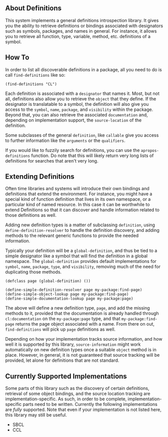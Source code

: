 ## About Definitions
This system implements a general definitions introspection library. It gives you the ability to retrieve definitions or bindings associated with designators such as symbols, packages, and names in general. For instance, it allows you to retrieve all function, type, variable, method, etc. definitions of a symbol.

## How To
In order to list all discoverable definitions in a package, all you need to do is call `find-definitions` like so:

    (find-definitions "CL")

Each definition is associated with a `designator` that names it. Most, but not all, definitions also allow you to retrieve the `object` that they define. If the designator is translatable to a symbol, the definition will also give you access to the `symbol`, `name`, `package`, and `visibility` within the package. Beyond that, you can also retrieve the associated `documentation` and, depending on implementation support, the `source-location` of the definition.

Some subclasses of the general `definition`, like `callable` give you access to further information like the `arguments` or the `qualifiers`.

If you would like to fuzzily search for definitions, you can use the `apropos-definitions` function. Do note that this will likely return very long lists of definitions for searches that aren't very long.

## Extending Definitions
Often time libraries and systems will introduce their own bindings and definitions that extend the environment. For instance, you might have a special kind of function definition that lives in its own namespace, or a particular kind of named resource. In this case it can be worthwhile to extend Definitions so that it can discover and handle information related to those definitions as well.

Adding new definition types is a matter of subclassing `definition`, using `define-definition-resolver` to handle the definition discovery, and adding methods to the relevant generic functions to provide the needed information.

Typically your definition will be a `global-definition`, and thus be tied to a simple designator like a symbol that will find the definition in a global namespace. The `global-definition` provides default implementations for `symbol`, `name`, `package`, `type`, and `visibility`, removing much of the need for duplicating those methods.

    (defclass page (global-definition) ())

    (define-simple-definition-resolver page my-package:find-page)
    (define-simple-object-lookup page my-package:find-page)
    (define-simple-documentation-lookup page my-package:page)

The above will define a new definition type, `page`, and add the missing methods to it, provided that the documentation is already handled through `cl:documentation` on the `my-package:page` type, and that `my-package:find-page` returns the page object associated with a name. From there on out, `find-definitions` will pick up `page` definitions as well. 

Depending on how your implementation tracks source information, and how well it is supported by this library, `source-information` might work automatically on new definition types once a suitable `object` method is in place. However, in general, it is not guaranteed that source tracking will be provided, let alone for definitions that are not standard.

## Currently Supported Implementations
Some parts of this library such as the discovery of certain definitions, retrieval of some object bindings, and the source location tracking are implementation-specific. As such, in order to be complete, implementation-specific parts need to be written. Currently the following implementations are *fully* supported. Note that even if your implementation is not listed here, this library may still be useful.

* SBCL
* CCL
